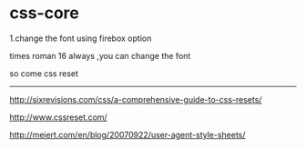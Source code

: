 css-core
========
1.change the font using firebox option

times roman 16 always ,you can change the font

so come css reset

------------------------------------------------------------

http://sixrevisions.com/css/a-comprehensive-guide-to-css-resets/

http://www.cssreset.com/

http://meiert.com/en/blog/20070922/user-agent-style-sheets/

